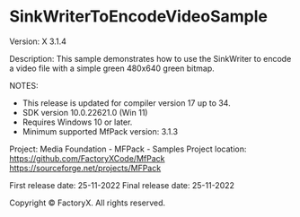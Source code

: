 # SinkWriterToEncodeVideoSample

Version: X 3.1.4

Description:
  This sample demonstrates how to use the SinkWriter to encode a video file with a simple green 480x640 green bitmap.

NOTES:
 - This release is updated for compiler version 17 up to 34.
 - SDK version 10.0.22621.0 (Win 11)
 - Requires Windows 10 or later.
 - Minimum supported MfPack version: 3.1.3

Project: Media Foundation - MFPack - Samples
Project location: https://github.com/FactoryXCode/MfPack
                  https://sourceforge.net/projects/MFPack

First release date: 25-11-2022
Final release date: 25-11-2022

Copyright © FactoryX. All rights reserved.




